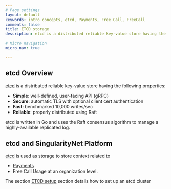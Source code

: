 ```yaml
---
# Page settings
layout: default
keywords: intro concepts, etcd, Payments, Free Call, FreeCall
comments: false
title: ETCD storage
description: etcd is a distributed reliable key-value store having the following properties

# Micro navigation
micro_nav: true

---
```


## etcd Overview

<a href="https://github.com/etcd-io/etcd" target="_blank">etcd</a> is a distributed reliable key-value store having the following properties:

* **Simple**: well-defined, user-facing API (gRPC)
* **Secure**: automatic TLS with optional client cert authentication
* **Fast**: benchmarked 10,000 writes/sec
* **Reliable**: properly distributed using Raft

etcd is written in Go and uses the Raft consensus algorithm to manage a highly-available replicated log.

## etcd and SingularityNet Platform

<a href="https://github.com/etcd-io/etcd" target="_blank">etcd</a> is used as storage to store context related to 
* <a href="https://dev.singularitynet.io/docs/platform-dev/daemon-channel-storage/" target="_blank">Payments</a>
* Free Call Usage
at an organization level. 

The section [ETCD setup](https://dev.singularitynet.io/docs/ai-developers/etcdsetup/) section details how to set up an etcd cluster